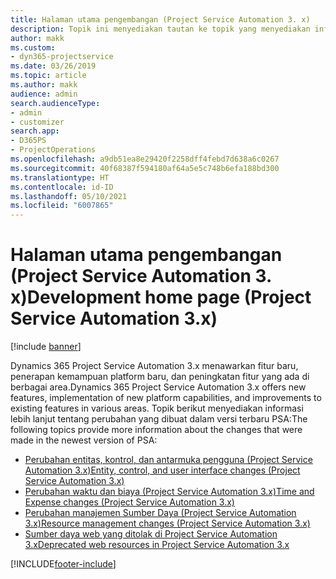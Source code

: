 ```yaml
---
title: Halaman utama pengembangan (Project Service Automation 3. x)
description: Topik ini menyediakan tautan ke topik yang menyediakan informasi pengembangan untuk Dynamics 365 Project Service Automation (PSA) versi 3. x.
author: makk
ms.custom:
- dyn365-projectservice
ms.date: 03/26/2019
ms.topic: article
ms.author: makk
audience: admin
search.audienceType:
- admin
- customizer
search.app:
- D365PS
- ProjectOperations
ms.openlocfilehash: a9db51ea8e29420f2258dff4febd7d638a6c0267
ms.sourcegitcommit: 40f68387f594180af64a5e5c748b6efa188bd300
ms.translationtype: HT
ms.contentlocale: id-ID
ms.lasthandoff: 05/10/2021
ms.locfileid: "6007865"
---
```

# <a name="development-home-page-project-service-automation-3x"></a><span data-ttu-id="7b24b-103">Halaman utama pengembangan (Project Service Automation 3. x)</span><span class="sxs-lookup"><span data-stu-id="7b24b-103">Development home page (Project Service Automation 3.x)</span></span>

[!include [banner](../../includes/psa-now-project-operations.md)]

<span data-ttu-id="7b24b-104">Dynamics 365 Project Service Automation 3.x menawarkan fitur baru, penerapan kemampuan platform baru, dan peningkatan fitur yang ada di berbagai area.</span><span class="sxs-lookup"><span data-stu-id="7b24b-104">Dynamics 365 Project Service Automation 3.x offers new features, implementation of new platform capabilities, and improvements to existing features in various areas.</span></span> <span data-ttu-id="7b24b-105">Topik berikut menyediakan informasi lebih lanjut tentang perubahan yang dibuat dalam versi terbaru PSA:</span><span class="sxs-lookup"><span data-stu-id="7b24b-105">The following topics provide more information about the changes that were made in the newest version of PSA:</span></span>

- [<span data-ttu-id="7b24b-106">Perubahan entitas, kontrol, dan antarmuka pengguna (Project Service Automation 3.x)</span><span class="sxs-lookup"><span data-stu-id="7b24b-106">Entity, control, and user interface changes (Project Service Automation 3.x)</span></span>](../developer-guides/entity-changes-v3.x.md)
- [<span data-ttu-id="7b24b-107">Perubahan waktu dan biaya (Project Service Automation 3.x)</span><span class="sxs-lookup"><span data-stu-id="7b24b-107">Time and Expense changes (Project Service Automation 3.x)</span></span>](../developer-guides/time-expense-changes-v3.x.md)
- [<span data-ttu-id="7b24b-108">Perubahan manajemen Sumber Daya (Project Service Automation 3.x)</span><span class="sxs-lookup"><span data-stu-id="7b24b-108">Resource management changes (Project Service Automation 3.x)</span></span>](../developer-guides/resource-management-changes-v3.x.md)
- [<span data-ttu-id="7b24b-109">Sumber daya web yang ditolak di Project Service Automation 3.x</span><span class="sxs-lookup"><span data-stu-id="7b24b-109">Deprecated web resources in Project Service Automation 3.x</span></span>](../developer-guides/web-resources-deprecated-v3.x.md)


[!INCLUDE[footer-include](../../includes/footer-banner.md)]
